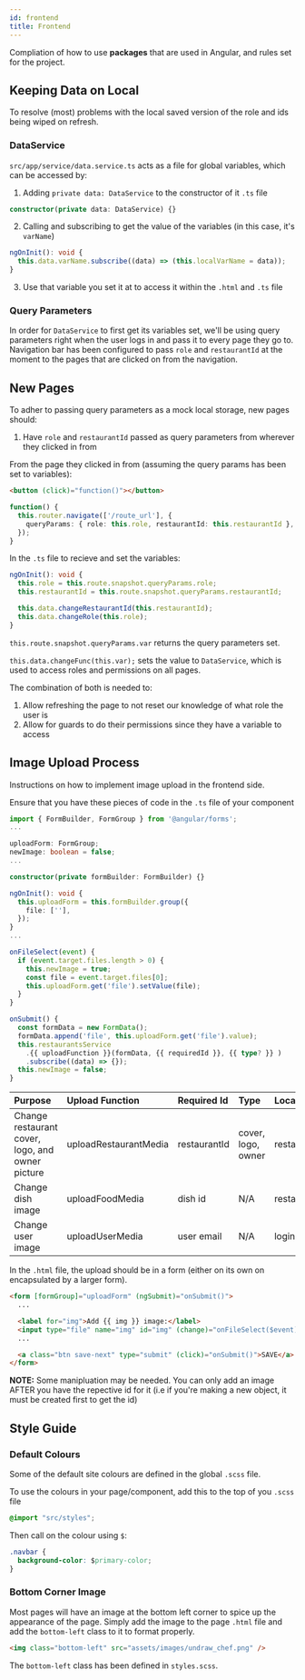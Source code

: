 ```yaml
---
id: frontend
title: Frontend
---
```


Compliation of how to use **packages** that are used in Angular, and rules set for the project.

## Keeping Data on Local

To resolve (most) problems with the local saved version of the role and ids being wiped on refresh.

### DataService

`src/app/service/data.service.ts` acts as a file for global variables, which can be accessed by:

1. Adding `private data: DataService` to the constructor of it `.ts` file

```typescript
constructor(private data: DataService) {}
```

2. Calling and subscribing to get the value of the variables (in this case, it's `varName`)

```typescript
ngOnInit(): void {
  this.data.varName.subscribe((data) => (this.localVarName = data));
}
```

3. Use that variable you set it at to access it within the `.html` and `.ts` file

### Query Parameters

In order for `DataService` to first get its variables set, we'll be using query parameters right when the user logs in and pass it to every page they go to. Navigation bar has been configured to pass `role` and `restaurantId` at the moment to the pages that are clicked on from the navigation.

## New Pages

To adher to passing query parameters as a mock local storage, new pages should:

1. Have `role` and `restaurantId` passed as query parameters from wherever they clicked in from

From the page they clicked in from (assuming the query params has been set to variables):

```html
<button (click)="function()"></button>
```

```typescript
function() {
  this.router.navigate(['/route_url'], {
    queryParams: { role: this.role, restaurantId: this.restaurantId },
  });
}
```

In the `.ts` file to recieve and set the variables:

```typescript
ngOnInit(): void {
  this.role = this.route.snapshot.queryParams.role;
  this.restaurantId = this.route.snapshot.queryParams.restaurantId;

  this.data.changeRestaurantId(this.restaurantId);
  this.data.changeRole(this.role);
}
```

`this.route.snapshot.queryParams.var` returns the query parameters set.

`this.data.changeFunc(this.var);` sets the value to `DataService`, which is used to access roles and permissions on all pages.

The combination of both is needed to:

1. Allow refreshing the page to not reset our knowledge of what role the user is
2. Allow for guards to do their permissions since they have a variable to access

## Image Upload Process

Instructions on how to implement image upload in the frontend side.

Ensure that you have these pieces of code in the `.ts` file of your component

```typescript
import { FormBuilder, FormGroup } from '@angular/forms';
...

uploadForm: FormGroup;
newImage: boolean = false;
...

constructor(private formBuilder: FormBuilder) {}

ngOnInit(): void {
  this.uploadForm = this.formBuilder.group({
    file: [''],
  });
}
...

onFileSelect(event) {
  if (event.target.files.length > 0) {
    this.newImage = true;
    const file = event.target.files[0];
    this.uploadForm.get('file').setValue(file);
  }
}

onSubmit() {
  const formData = new FormData();
  formData.append('file', this.uploadForm.get('file').value);
  this.restaurantsService
    .{{ uploadFunction }}(formData, {{ requiredId }}, {{ type? }} )
    .subscribe((data) => {});
  this.newImage = false;
}
```

| Purpose                                          | Upload Function       | Required Id  | Type               | Location              |
| :----------------------------------------------- | :-------------------- | :----------- | :----------------- | :-------------------- |
| Change restaurant cover, logo, and owner picture | uploadRestaurantMedia | restaurantId | cover, logo, owner | restaurant.service.ts |
| Change dish image                                | uploadFoodMedia       | dish id      | N/A                | restaurant.service.ts |
| Change user image                                | uploadUserMedia       | user email   | N/A                | login.service.ts      |

In the `.html` file, the upload should be in a form (either on its own on encapsulated by a larger form).

```html
<form [formGroup]="uploadForm" (ngSubmit)="onSubmit()">
  ...

  <label for="img">Add {{ img }} image:</label>
  <input type="file" name="img" id="img" (change)="onFileSelect($event)" />
  ...

  <a class="btn save-next" type="submit" (click)="onSubmit()">SAVE</a>
</form>
```

**NOTE:** Some manipluation may be needed. You can only add an image AFTER you have the repective id for it (i.e if you're making a new object, it must be created first to get the id)

## Style Guide

### Default Colours

Some of the default site colours are defined in the global `.scss` file.

To use the colours in your page/component, add this to the top of you `.scss` file

```css
@import "src/styles";
```

Then call on the colour using `$`:

```css
.navbar {
  background-color: $primary-color;
}
```

### Bottom Corner Image

Most pages will have an image at the bottom left corner to spice up the appearance of the page. Simply add the image to the page `.html` file and add the `bottom-left` class to it to format properly.

```html
<img class="bottom-left" src="assets/images/undraw_chef.png" />
```

The `bottom-left` class has been defined in `styles.scss`.
